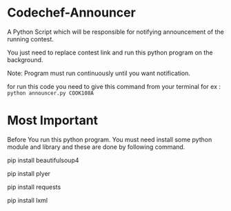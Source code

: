 # Codechef-Announcer
A Python Script which will be responsible for notifying announcement of the running contest.

You just need to replace contest link and run this python program on the background.

Note: Program must run continuously until you want notification.

for run this code you need to give this command from your terminal
for ex : 
`python announcer.py COOK108A`



# Most Important
Before You run this python program.
You must need install some python module and library and these are done by following command.

pip install beautifulsoup4

pip install plyer

pip install requests

pip install lxml
